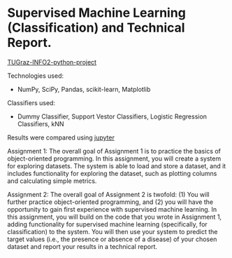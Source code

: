 # Supervised Machine Learning (Classification) and Technical Report.
[TUGraz-INFO2-python-project](https://online.tugraz.at/tug_online/ee/ui/ca2/app/desktop/#/slc.tm.cp/student/courses/239351?$ctx=design=ca;lang=de&$scrollTo=toc_overview)

Technologies used:
- NumPy, SciPy, Pandas, scikit-learn, Matplotlib

Classifiers used:
- Dummy Classifier, Support Vestor Classifiers, Logistic Regression Classifiers, kNN

Results were compared using [jupyter](https://github.com/tparkhomenko/python-assignment-2-Supervised-Machine-Learning/blob/master/test_classes-2.ipynb)

Assignment 1:
The overall goal of Assignment 1 is to practice the basics of object-oriented programming. 
In this assignment, you will create a system for exploring datasets. 
The system is able to load and store a dataset, and it includes functionality for exploring the dataset, such as plotting columns and calculating simple metrics.

Assignment 2:
The overall goal of Assignment 2 is twofold: 
(1) You will further practice object-oriented programming, and 
(2) you will have the opportunity to gain first 
experience with supervised machine learning.
In this assignment, you will build on the code that you wrote in Assignment 1, adding functionality for supervised machine learning (specifically, 
for classification) to the system. You will then use your system to predict the target values (i.e., the presence or absence of a disease) of your chosen 
dataset and report your results in a technical report.
